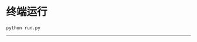 # 终端运行

```shell
python run.py
```
************************************************************************************************************************************************************************************************************************************************************************************************************************************************************************************************************************************************************************************************************************************************************************************************************************************************************************************************************************************************************************************************************************************************************************************************************************************************************************************************************************